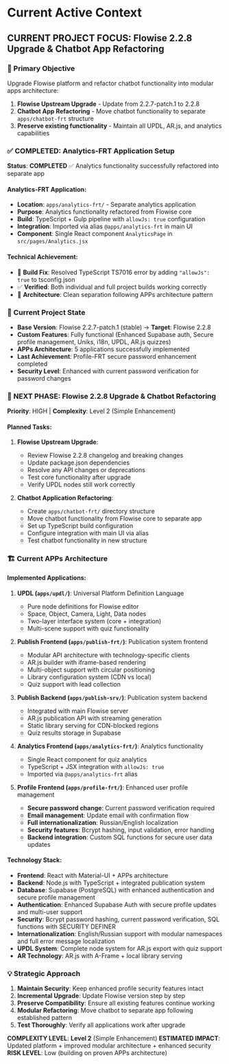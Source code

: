 # Current Active Context

## CURRENT PROJECT FOCUS: Flowise 2.2.8 Upgrade & Chatbot App Refactoring

### 🎯 Primary Objective

Upgrade Flowise platform and refactor chatbot functionality into modular apps architecture:

1. **Flowise Upstream Upgrade** - Update from 2.2.7-patch.1 to 2.2.8
2. **Chatbot App Refactoring** - Move chatbot functionality to separate `apps/chatbot-frt` structure
3. **Preserve existing functionality** - Maintain all UPDL, AR.js, and analytics capabilities

### ✅ COMPLETED: Analytics-FRT Application Setup

**Status**: **COMPLETED** ✅ Analytics functionality successfully refactored into separate app

#### **Analytics-FRT Application:**

-   **Location**: `apps/analytics-frt/` - Separate analytics application
-   **Purpose**: Analytics functionality refactored from Flowise core
-   **Build**: TypeScript + Gulp pipeline with `allowJs: true` configuration
-   **Integration**: Imported via alias `@apps/analytics-frt` in main UI
-   **Component**: Single React component `AnalyticsPage` in `src/pages/Analytics.jsx`

#### **Technical Achievement:**

-   🔧 **Build Fix**: Resolved TypeScript TS7016 error by adding `"allowJs": true` to tsconfig.json
-   ✅ **Verified**: Both individual and full project builds working correctly
-   📁 **Architecture**: Clean separation following APPs architecture pattern

### 🔄 Current Project State

-   **Base Version**: Flowise 2.2.7-patch.1 (stable) → **Target**: Flowise 2.2.8
-   **Custom Features**: Fully functional (Enhanced Supabase auth, Secure profile management, Uniks, i18n, UPDL, AR.js quizzes)
-   **APPs Architecture**: 5 applications successfully implemented
-   **Last Achievement**: Profile-FRT secure password enhancement completed
-   **Security Level**: Enhanced with current password verification for password changes

### 🎯 NEXT PHASE: Flowise 2.2.8 Upgrade & Chatbot Refactoring

**Priority**: HIGH | **Complexity**: Level 2 (Simple Enhancement)

#### **Planned Tasks:**

1. **Flowise Upstream Upgrade**:

    - Review Flowise 2.2.8 changelog and breaking changes
    - Update package.json dependencies
    - Resolve any API changes or deprecations
    - Test core functionality after upgrade
    - Verify UPDL nodes still work correctly

2. **Chatbot Application Refactoring**:
    - Create `apps/chatbot-frt/` directory structure
    - Move chatbot functionality from Flowise core to separate app
    - Set up TypeScript build configuration
    - Configure integration with main UI via alias
    - Test chatbot functionality in new structure

### 🏗️ Current APPs Architecture

#### **Implemented Applications:**

1. **UPDL (`apps/updl/`)**: Universal Platform Definition Language

    - Pure node definitions for Flowise editor
    - Space, Object, Camera, Light, Data nodes
    - Two-layer interface system (core + integration)
    - Multi-scene support with quiz functionality

2. **Publish Frontend (`apps/publish-frt/`)**: Publication system frontend

    - Modular API architecture with technology-specific clients
    - AR.js builder with iframe-based rendering
    - Multi-object support with circular positioning
    - Library configuration system (CDN vs local)
    - Quiz support with lead collection

3. **Publish Backend (`apps/publish-srv/`)**: Publication system backend

    - Integrated with main Flowise server
    - AR.js publication API with streaming generation
    - Static library serving for CDN-blocked regions
    - Quiz results storage in Supabase

4. **Analytics Frontend (`apps/analytics-frt/`)**: Analytics functionality

    - Single React component for quiz analytics
    - TypeScript + JSX integration with `allowJs: true`
    - Imported via `@apps/analytics-frt` alias

5. **Profile Frontend (`apps/profile-frt/`)**: Enhanced user profile management
    - **Secure password change**: Current password verification required
    - **Email management**: Update email with confirmation flow
    - **Full internationalization**: Russian/English localization
    - **Security features**: Bcrypt hashing, input validation, error handling
    - **Backend integration**: Custom SQL functions for secure user data updates

#### **Technology Stack:**

-   **Frontend**: React with Material-UI + APPs architecture
-   **Backend**: Node.js with TypeScript + integrated publication system
-   **Database**: Supabase (PostgreSQL) with enhanced authentication and secure profile management
-   **Authentication**: Enhanced Supabase Auth with secure profile updates and multi-user support
-   **Security**: Bcrypt password hashing, current password verification, SQL functions with SECURITY DEFINER
-   **Internationalization**: English/Russian support with modular namespaces and full error message localization
-   **UPDL System**: Complete node system for AR.js export with quiz support
-   **AR Technology**: AR.js with A-Frame + local library serving

### 💡 Strategic Approach

1. **Maintain Security**: Keep enhanced profile security features intact
2. **Incremental Upgrade**: Update Flowise version step by step
3. **Preserve Compatibility**: Ensure all existing features continue working
4. **Modular Refactoring**: Move chatbot to separate app following established pattern
5. **Test Thoroughly**: Verify all applications work after upgrade

**COMPLEXITY LEVEL**: **Level 2** (Simple Enhancement)
**ESTIMATED IMPACT**: Updated platform + improved modular architecture + enhanced security
**RISK LEVEL**: Low (building on proven APPs architecture)
